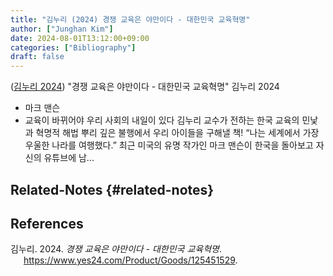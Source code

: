 ```yaml
---
title: "김누리 (2024) 경쟁 교육은 야만이다 - 대한민국 교육혁명"
author: ["Junghan Kim"]
date: 2024-08-01T13:12:00+09:00
categories: ["Bibliography"]
draft: false
---
```


(<a href="#citeproc_bib_item_1">김누리 2024</a>) "경쟁 교육은 야만이다 - 대한민국 교육혁명" 김누리 2024

-   마크 맨슨
-   교육이 바뀌어야 우리 사회의 내일이 있다 김누리 교수가 전하는 한국 교육의 민낯과 혁명적 해법 뿌리 깊은 불행에서 우리 아이들을 구해낼 책! “나는 세계에서 가장 우울한 나라를 여행했다.” 최근 미국의 유명 작가인 마크 맨슨이 한국을 돌아보고 자신의 유튜브에 남...


## Related-Notes {#related-notes}

## References

<style>.csl-entry{text-indent: -1.5em; margin-left: 1.5em;}</style><div class="csl-bib-body">
  <div class="csl-entry"><a id="citeproc_bib_item_1"></a>김누리. 2024. <i>경쟁 교육은 야만이다 - 대한민국 교육혁명</i>. <a href="https://www.yes24.com/Product/Goods/125451529">https://www.yes24.com/Product/Goods/125451529</a>.</div>
</div>
